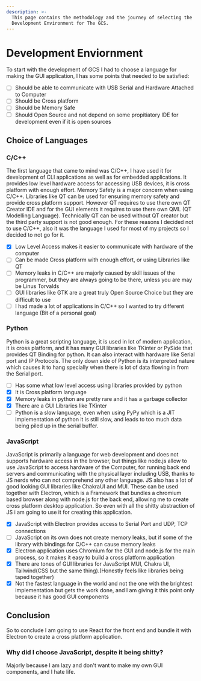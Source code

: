 ```yaml
---
description: >-
  This page contains the methodology and the journey of selecting the
  Development Environment for The GCS.
---
```


# Development Enviornment

To start with the development of GCS I had to choose a language for making the GUI application, I has some points that needed to be satisfied:

* [ ] Should be able to communicate with USB Serial and Hardware Attached to Computer
* [ ] Should be Cross platform
* [ ] Should be Memory Safe
* [ ] Should Open Source and not depend on some propitiatory IDE for development even if it is open sources

## Choice of Languages

### C/C++

The first language that came to mind was C/C++, I have used it for development of CLI applications as well as for embedded applications. It provides low level hardware access for accessing USB devices, it is cross platform with enough effort. Memory Safety is a major concern when using C/C++. Libraries like QT can be used for ensuring memory safety and provide cross platform support. However QT requires to use there own QT Creator IDE and for the GUI elements it requires to use there own QML (QT Modelling Language). Technically QT can be used without QT creator but the third party support is not good enough. For these reasons I decided not to use C/C++, also it was the language I used for most of my projects so I decided to not go for it.

* [x] Low Level Access makes it easier to communicate with hardware of the computer
* [ ] Can be made Cross platform with enough effort, or using Libraries like QT
* [ ] Memory leaks in C/C++ are majorly caused by skill issues of the programmer, but they are always going to be there, unless you are may be Linus Torvalds
* [ ] GUI libraries like GTK are a great truly Open Source Choice but they are difficult to use
* [ ] I had made a lot of applications in C/C++ so I wanted to try different language (Bit of a personal goal)

### Python

Python is a great scripting language, it is used in lot of modern application, it is cross platform, and it has many GUI libraries like TKinter or PySide that provides QT Binding for python. It can also interact with hardware like Serial port and IP Protocols. The only down side of Python is its interpreted nature which causes it to hang specially when there is lot of data flowing in from the Serial port.

&#x20;

* [ ] Has some what low level access using libraries provided by python
* [x] It is Cross platform language
* [x] Memory leaks in python are pretty rare and it has a garbage collector
* [x] There are a GUI Libraries like TKinter
* [ ] Python is a slow language, even when using PyPy which is a JIT implementation of python it is still slow, and leads to too much data being piled up in the serial buffer.

### JavaScript

JavaScript is primarily a language for web development and does not supports hardware access in the browser, but things like node.js allow to use JavaScript to access hardware of the Computer, for running back end servers and communicating with the physical layer including USB, thanks to JS nerds who can not comprehend any other language. JS also has a lot of good looking GUI libraries like ChakraUI and MUI. These can be used together with Electron, which is a Framework that bundles a chromium based browser along with node.js for the back end, allowing me to create cross platform desktop application. So even with all the shitty abstraction of JS i am going to use it for creating this application.

* [x] JavaScript with Electron provides access to Serial Port and UDP, TCP connections
* [ ] JavaScript on its own does not create memory leaks, but if some of the library with bindings for C/C++ can cause memory leaks
* [x] Electron application uses Chromium for the GUI and node.js for the main process, so it makes it easy to build a cross platform application
* [x] There are tones of GUI libraries for JavaScript MUI, Chakra UI, Tailwind(CSS but the same thing).(Honestly feels like libraries being taped together)
* [x] Not the fastest language in the world and not the one with the brightest implementation but gets the work done, and I am giving it this point only because it has good GUI components

## Conclusion

So to conclude I am going to use React for the front end and bundle it with Electron to create a cross platform application.

### Why did I choose JavaScript, despite it being shitty?

Majorly because I am lazy and don't want to make my own GUI components, and I hate life.





